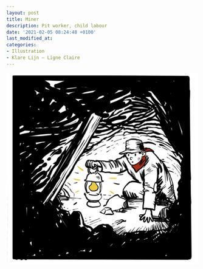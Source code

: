 ```yaml
---
layout: post
title: Miner
description: Pit worker, child labour
date: '2021-02-05 08:24:48 +0100'
last_modified_at:
categories:
- Illustration
- Klare Lijn — Ligne Claire
---
```

![Miner](/images/leon_02.png)
